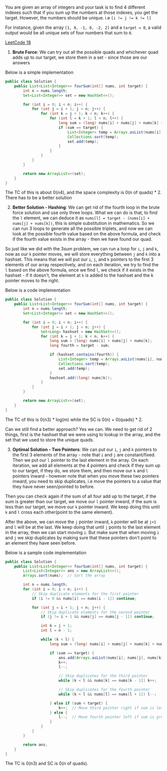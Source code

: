 You are given an array of integers and your task is to find 4 different indexes such that if you sum up the numbers at those indexes, you get the target. However, the numbers should be unique. i.e `[i != j != k != l]`

For instance, given the array `[1, 0, -1, 0, -2, 2]` and a `target = 0`, a valid output would be all unique sets of four numbers that sum to `0`.

[LeetCode 18](https://leetcode.com/problems/4sum)


1. **Brute Force**: We can try out all the possible quads and whichever quad adds up to our target, we store them in a set - since those are our answers

Below is a simple implementation

```java
public class Solution {
    public List<List<Integer>> fourSum(int[] nums, int target) {
        int n = nums.length;
        Set<List<Integer>> set = new HashSet<>();

        for (int i = 0; i < n; i++) {
            for (int j = i + 1; j < n; j++) {
                for (int k = j + 1; k < n; k++) {
                    for (int l = k + 1; l < n; l++) {
                        long sum = (long) nums[i] + nums[j] + nums[k] + nums[l];
                        if (sum == target) {
                            List<Integer> temp = Arrays.asList(nums[i], nums[j], nums[k], nums[l]);
                            Collections.sort(temp);
                            set.add(temp);
                        }
                    }
                }
            }
        }

        return new ArrayList<>(set);
    }
}
```

The TC of this is about 0(n4), and the space complexity is 0(n of quads) * 2. There has to be a better solution

2. **Better Solution - Hashing**: We can get rid of the fourth loop in the brute force solution and use only three loops. What we can do is that, to find the `l` element, we can deduce it as `nums[l] = target - (nums[i] + nums[j] + nums[k])`, this is simple substitution in mathematics. So we can run 3 loops to generate all the possible triplets, and now we can look at the possible fourth value based on the above formula, and check if the fourth value exists in the array - then we have found our quad.

So just like we did with the 3sum problem, we can run a loop for `i`, `j` and `k`, now as our `k` pointer moves, we will store everything between `j` and `k` into a hashset. This means that we will put our `i`, `j`, and `k` pointers to the first 3 elements of our array respectively, and on each iteration, we try to find the `l` based on the above formula, once we find `l`, we check if it exists in the hashset - if it doesn't, the element at `k` is added to the hashset and the k pointer moves to the right.

Below is a code implementation 

```java
public class Solution {
    public List<List<Integer>> fourSum(int[] nums, int target) {
        int n = nums.length;
        Set<List<Integer>> set = new HashSet<>();

        for (int i = 0; i < n; i++) {
            for (int j = i + 1; j < n; j++) {
                Set<Long> hashset = new HashSet<>();
                for (int k = j + 1; k < n; k++) {
                    long sum = (long) nums[i] + nums[j] + nums[k];
                    long fourth = target - sum;

                    if (hashset.contains(fourth)) {
                        List<Integer> temp = Arrays.asList(nums[i], nums[j], nums[k], (int) fourth);
                        Collections.sort(temp);
                        set.add(temp);
                    }
                    hashset.add((long) nums[k]);
                }
            }
        }

        return new ArrayList<>(set);
    }
}
```

The TC of this is 0(n3) * log(m) while the SC is 0(n) + 0(quads) * 2. 

Can we still find a better approach? Yes we can. We need to get rid of 2 things, first is the hashset that we were using to lookup in the array, and the set that we used to store the unique quads. 

3. **Optimal Solution - Two Pointers**: We can put our `i`, `j` and `k` pointers to the first 3 elements of the array - note that `i` and `j` are constant/fixed. Then we put our `l` pointer to the last element in the array. On each iteration, we add all elements at the 4 pointers and check if they sum up to our target, if they do, we store them, and then move our `k` and `l` pointers inward - however note that when you move these two pointers inward, you need to skip duplicates, i.e move the pointers to a value that they have never seen/pointed to before. 

Then you can check again if the sum of all four add up to the target, if the sum is greater than our target, we move our `l` pointer inward, if the sum is less than our target, we move our `k` pointer inward. We keep doing this until `k` and `l` cross each other(point to the same element).

After the above, we can move the `j` pointer inward, `k` pointer will be at `j+1` and `l` will be at the last. We keep doing that until `j` points to the last element in the array, then we can start moving `i`. But make sure that when moving `i` and `j` we skip duplicates by making sure that these pointers don't point to an element they have seen before.

Below is a sample code implementation

```java
public class Solution {
    public List<List<Integer>> fourSum(int[] nums, int target) {
        List<List<Integer>> ans = new ArrayList<>();
        Arrays.sort(nums);  // Sort the array

        int n = nums.length;
        for (int i = 0; i < n; i++) {
            // Skip duplicate elements for the first pointer
            if (i != 0 && nums[i] == nums[i - 1]) continue;

            for (int j = i + 1; j < n; j++) {
                // Skip duplicate elements for the second pointer
                if (j != i + 1 && nums[j] == nums[j - 1]) continue;

                int k = j + 1;
                int l = n - 1;

                while (k < l) {
                    long sum = (long) nums[i] + nums[j] + nums[k] + nums[l];  // Calculate the sum

                    if (sum == target) {
                        ans.add(Arrays.asList(nums[i], nums[j], nums[k], nums[l]));
                        k++;
                        l--;

                        // Skip duplicates for the third pointer
                        while (k < l && nums[k] == nums[k - 1]) k++;

                        // Skip duplicates for the fourth pointer
                        while (k < l && nums[l] == nums[l + 1]) l--;

                    } else if (sum < target) {
                        k++;  // Move third pointer right if sum is less than target
                    } else {
                        l--;  // Move fourth pointer left if sum is greater than target
                    }
                }
            }
        }

        return ans;
    }
}
```

The TC is 0(n3) and SC is 0(n of quads).